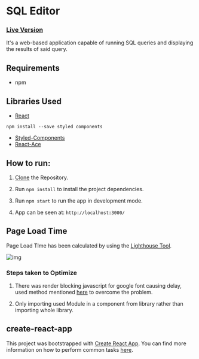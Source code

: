 # SQL Editor

### [Live Version](https://prabhat1001.github.io/sql-editor)

It's a web-based application capable of running SQL queries and displaying the results of said query.

## Requirements

- npm

## Libraries Used

- [React](https://reactjs.org/)
```
npm install --save styled components
```
- [Styled-Components](https://styled-components.com/)
- [React-Ace](https://github.com/securingsincity/react-ace)

## How to run:

1. [Clone](https://github.com/prabhat1001/sql-editor.git) the Repository.
2. Run `npm install` to install the project dependencies.

3. Run `npm start` to run the app in development mode.

4. App can be seen at: `http://localhost:3000/`

## Page Load Time

Page Load TIme has been calculated by using the [Lighthouse Tool](https://developers.google.com/web/tools/lighthouse).

![img](https://user-images.githubusercontent.com/16102594/121433865-29e5ba80-c99a-11eb-84de-9043ecffc072.png)

### Steps taken to Optimize

1. There was render blocking javascript for google font causing delay, used method mentioned [here](https://pagespeedchecklist.com/asynchronous-google-fonts) to overcome the problem.

2. Only importing used Module in a component from library rather than importing whole library.

## create-react-app

This project was bootstrapped with [Create React App](https://github.com/facebookincubator/create-react-app). You can find more information on how to perform common tasks [here](https://github.com/facebook/create-react-app/blob/master/packages/cra-template/template/README.md).
